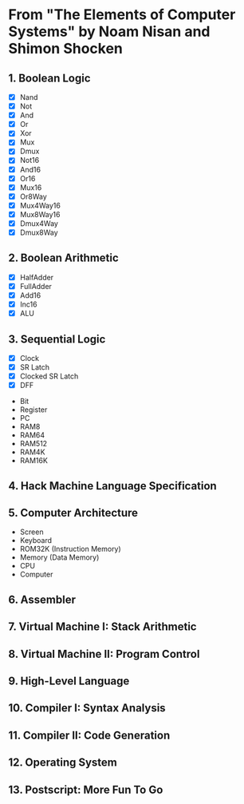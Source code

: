 # From "The Elements of Computer Systems" by Noam Nisan and Shimon Shocken

## 1. Boolean Logic

- [x] Nand
- [x] Not
- [x] And
- [x] Or
- [x] Xor
- [x] Mux
- [x] Dmux
- [x] Not16
- [x] And16
- [x] Or16
- [x] Mux16
- [x] Or8Way
- [x] Mux4Way16
- [x] Mux8Way16
- [x] Dmux4Way
- [x] Dmux8Way

## 2. Boolean Arithmetic

- [x] HalfAdder
- [x] FullAdder
- [x] Add16
- [x] Inc16
- [x] ALU

## 3. Sequential Logic

- [x] Clock
- [x] SR Latch
- [x] Clocked SR Latch
- [x] DFF
- Bit
- Register
- PC
- RAM8
- RAM64
- RAM512
- RAM4K
- RAM16K

## 4. Hack Machine Language Specification

## 5. Computer Architecture

- Screen
- Keyboard
- ROM32K (Instruction Memory)
- Memory (Data Memory)
- CPU
- Computer

## 6. Assembler

## 7. Virtual Machine I: Stack Arithmetic

## 8. Virtual Machine II: Program Control

## 9. High-Level Language

## 10. Compiler I: Syntax Analysis

## 11. Compiler II: Code Generation

## 12. Operating System

## 13. Postscript: More Fun To Go
